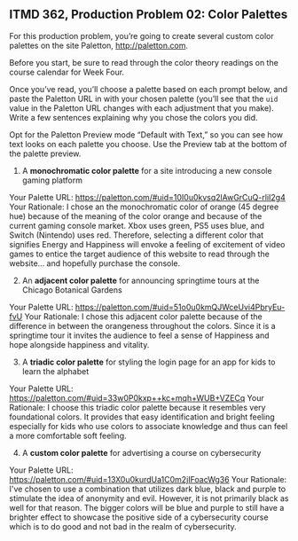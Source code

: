 ## ITMD 362, Production Problem 02: Color Palettes

For this production problem, you’re going to create several custom color palettes on the site
Paletton, http://paletton.com.

Before you start, be sure to read through the color theory readings on the course calendar for Week
Four.

Once you’ve read, you’ll choose a palette based on each prompt below, and paste the Paletton URL in
with your chosen palette (you’ll see that the `uid` value in the Paletton URL changes with each
adjustment that you make). Write a few sentences explaining why you chose the colors you did.

Opt for the Paletton Preview mode “Default with Text,” so you can see how text looks on each palette
you choose. Use the Preview tab at the bottom of the palette preview.

1. A **monochromatic color palette** for a site introducing a new console gaming platform

Your Palette URL:
https://paletton.com/#uid=10I0u0kvsq2lAwGrCuQ-rliI2g4
Your Rationale:
I chose an the monochromatic color of orange (45 degree hue) because of the meaning of the color orange and because of the current gaming console market. Xbox uses green, PS5 uses blue, and Switch (Nintendo) uses red. Therefore, selecting a different color that signifies Energy and Happiness will envoke a feeling of excitement of video games to entice the target audience of this website to read through the website... and hopefully purchase the console.

2. An **adjacent color palette** for announcing springtime tours at the Chicago Botanical Gardens

Your Palette URL:
https://paletton.com/#uid=51o0u0kmQJWceUvi4PbryEu-fvU
Your Rationale:
I chose this adjacent color palette because of the difference in between the orangeness throughout the colors. Since it is a springtime tour it invites the audience to feel a sense of Happiness and hope alongside happiness and vitality.

3. A **triadic color palette** for styling the login page for an app for kids to learn the alphabet

Your Palette URL:
https://paletton.com/#uid=33w0P0kxp++kc+mqh+WUB+VZECq
Your Rationale:
I choose this triadic color palette because it resembles very foundational colors. It provides that easy identification and bright feeling especially for kids who use colors to associate knowledge and thus can feel a more comfortable soft feeling.

4. A **custom color palette** for advertising a course on cybersecurity

Your Palette URL:
https://paletton.com/#uid=13X0u0kurdUa1C0m2jIFoacWg36
Your Rationale:
I've chosen to use a combination that utilizes dark blue, black and purple to stimulate the idea of anonymity and evil. However, it is not primarily black as well for that reason. The bigger colors will be blue and purple to still have a brighter effect to showcase the positive side of a cybersecurity course which is to do good and not bad in the realm of cybersecurity. 
